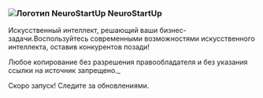 ### ![Логотип NeuroStartUp](img/NeuroStartUpIcon.png) NeuroStartUp

Искусственный интеллект, решающий ваши бизнес-задачи.Воспользуйтесь современными возможностями искусственного интеллекта, оставив конкурентов позади!

Любое копирование без разрешения правообладателя и без указания ссылки на источник запрещено._

Скоро запуск! Следите за обновлениями.
